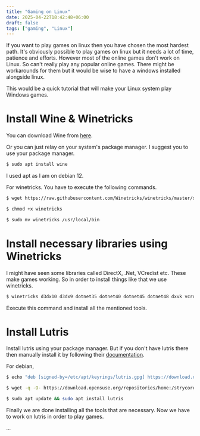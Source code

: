 ```yaml
---
title: "Gaming on Linux"
date: 2025-04-22T18:42:48+06:00
draft: false
tags: ["gaming", "Linux"]
---
```


If you want to play games on linux then you have chosen the most hardest path. It's obviously possible to play games on linux but it needs a lot of time, patience and efforts. However most of the online games don't work on Linux. So can't really play any popular online games. There might be workarounds for them but it would be wise to have a windows installed alongside linux.

This would be a quick tutorial that will make your Linux system play Windows games.

# Install Wine & Winetricks

You can download Wine from [here](https://www.winehq.org/).

Or you can just relay on your system's package manager. I suggest you to use your package manager.

```bash
$ sudo apt install wine
```

I used apt as I am on debian 12.

For winetricks. You have to execute the following commands.

```bash
$ wget https://raw.githubusercontent.com/Winetricks/winetricks/master/src/winetricks 
```
```bash
$ chmod +x winetricks 
```
```bash
$ sudo mv winetricks /usr/local/bin
```

# Install necessary libraries using Winetricks

I might have seen some libraries called DirectX, .Net, VCredist etc. These make games working. So in order to install things like that we use winetricks.

```bash
$ winetricks d3dx10 d3dx9 dotnet35 dotnet40 dotnet45 dotnet48 dxvk vcrun2008 vcrun2010 vcrun2012 vcrun2019 vcrun6sp6
```

Execute this command and install all the mentioned tools.

# Install Lutris

Install lutris using your package manager. But if you don't have lutris there then manually install it by following their [documentation](https://lutris.net/downloads).

For debian,

```bash
$ echo "deb [signed-by=/etc/apt/keyrings/lutris.gpg] https://download.opensuse.org/repositories/home:/strycore/Debian_12/ ./" | sudo tee /etc/apt/sources.list.d/lutris.list > /dev/null
```

```bash
$ wget -q -O- https://download.opensuse.org/repositories/home:/strycore/Debian_12/Release.key | gpg --dearmor | sudo tee /etc/apt/keyrings/lutris.gpg > /dev/null
```

```bash
$ sudo apt update && sudo apt install lutris
```

Finally we are done installing all the tools that are necessary. Now we have to work on lutris in order to play games.

...